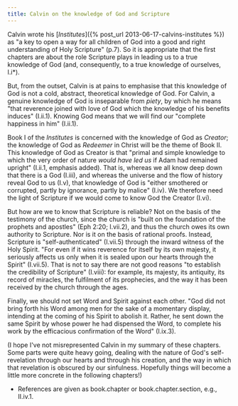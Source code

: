 ```yaml
---
title: Calvin on the knowledge of God and Scripture
---
```

Calvin wrote his [_Institutes_]({% post_url 2013-06-17-calvins-institutes %}) as "a key to open a way for all children of God into a good and right understanding of Holy Scripture" (p.7). So it is appropriate that the first chapters are about the role Scripture plays in leading us to a true knowledge of God (and, consequently, to a true knowledge of ourselves, I.i*).

But, from the outset, Calvin is at pains to emphasise that this knowledge of God is not a cold, abstract, theoretical knowledge of God. For Calvin, a genuine knowledge of God is inseparable from _piety_, by which he means "that reverence joined with love of God which the knowledge of his benefits induces" (I.ii.1). Knowing God means that we will find our "complete happiness in him" (I.ii.1).

Book I of the _Institutes_ is concerned with the knowledge of God as _Creator_; the knowledge of God as _Redeemer_ in Christ will be the theme of Book II. This knowledge of God as Creator is that "primal and simple knowledge to which the very order of nature _would have led us_ if Adam had remained upright" (I.ii.1, emphasis added). That is, whereas we all know deep down that there is a God (I.iii), and whereas the universe and the flow of history reveal God to us (I.v), that knowledge of God is "either smothered or corrupted, partly by ignorance, partly by malice" (I.iv). We therefore need the light of Scripture if we would come to know God the Creator (I.vi).

But how are we to know that Scripture is reliable? Not on the basis of the testimony of the church, since the church is "built on the foundation of the prophets and apostles" (Eph 2:20; I.vii.2), and thus the church owes its own authority to Scripture. Nor is it on the basis of rational proofs. Instead, Scripture is "self-authenticated" (I.vii.5) through the inward witness of the Holy Spirit. "For even if it wins reverence for itself by its own majesty, it seriously affects us only when it is sealed upon our hearts through the Spirit" (I.vii.5). That is not to say there are not good reasons "to establish the credibility of Scripture" (I.viii): for example, its majesty, its antiquity, its record of miracles, the fulfilment of its prophecies, and the way it has been received by the church through the ages.

Finally, we should not set Word and Spirit against each other. "God did not bring forth his Word among men for the sake of a momentary display, intending at the coming of his Spirit to abolish it. Rather, he sent down the same Spirit by whose power he had dispensed the Word, to complete his work by the efficacious confirmation of the Word" (I.ix.3).

(I hope I've not misrepresented Calvin in my summary of these chapters. Some parts were quite heavy going, dealing with the nature of God's self-revelation through our hearts and through his creation, and the way in which that revelation is obscured by our sinfulness. Hopefully things will become a little more concrete in the following chapters!)

* References are given as book.chapter or book.chapter.section, e.g., II.iv.1.
